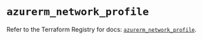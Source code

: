 # `azurerm_network_profile`

Refer to the Terraform Registry for docs: [`azurerm_network_profile`](https://registry.terraform.io/providers/hashicorp/azurerm/3.112.0/docs/resources/network_profile).
